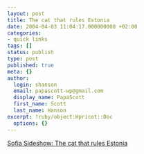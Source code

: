 ```yaml
---
layout: post
title: The cat that rules Estonia
date: 2004-04-03 11:04:17.000000000 +02:00
categories:
- quick links
tags: []
status: publish
type: post
published: true
meta: {}
author:
  login: shanson
  email: papascott-wp@gmail.com
  display_name: PapaScott
  first_name: Scott
  last_name: Hanson
excerpt: !ruby/object:Hpricot::Doc
  options: {}
---
```

<p><a title="Feline Revolution!" href="http://sofiasideshow.com/archives/000442.html">Sofia Sideshow: The cat that rules Estonia</a></p>
